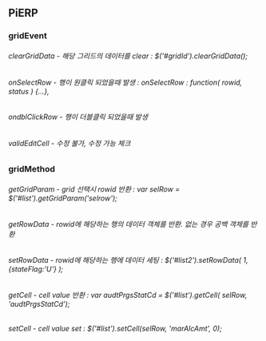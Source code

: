 ## PiERP

### gridEvent

###### clearGridData - 해당 그리드의 데이터를 clear : $('#gridId').clearGridData();

###### onSelectRow - 행이 원클릭 되었을때 발생 : onSelectRow : function( rowid, status ) {...},

###### ondblClickRow - 행이 더블클릭 되었을때 발생

###### validEditCell - 수정 불가, 수정 가능 체크

### gridMethod

###### getGridParam - grid 선택시 rowid 반환 : var selRow = $('#list').getGridParam('selrow');

###### getRowData - rowid에 해당하는 행의 데이터 객체를 반환. 없는 경우 공백 객체를 반환

###### setRowData - rowid에 해당하는 행에 데이터 세팅 : $('#list2').setRowData( 1, {stateFlag:'U'} );

###### getCell - cell value 반환 : var audtPrgsStatCd = $('#list').getCell( selRow, 'audtPrgsStatCd');

###### setCell - cell value set : $('#list').setCell(selRow, 'marAlcAmt', 0);
